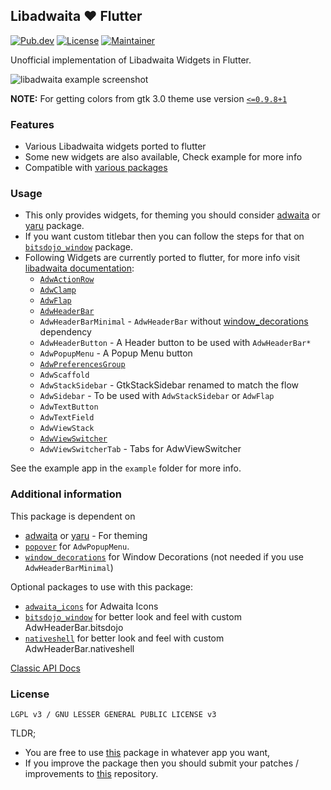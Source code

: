 ## Libadwaita ❤️ Flutter

[![Pub.dev](https://img.shields.io/pub/v/libadwaita.svg)](https://pub.dev/packages/libadwaita)
[![License](https://img.shields.io/github/license/gtk-flutter/libadwaita?color=indigo)](LICENSE)
[![Maintainer](https://img.shields.io/badge/Maintainer-prateekmedia-informational)](https://github.com/prateekmedia)

Unofficial implementation of Libadwaita Widgets in Flutter.

![libadwaita example screenshot](https://user-images.githubusercontent.com/41370460/137439130-571c6d74-b3f5-4f01-8c11-3ea8de562dd3.jpg)

**NOTE:** For getting colors from gtk 3.0 theme use version [`<=0.9.8+1`](https://pub.dev/packages/gtk/versions/0.9.8+1)

### Features

- Various Libadwaita widgets ported to flutter
- Some new widgets are also available, Check example for more info
- Compatible with [various packages](#additional-information)

### Usage

- This only provides widgets, for theming you should consider [adwaita](https://pub.dev/packages/adwaita) or [yaru](https://github.com/ubuntu/yaru.dart) package.
- If you want custom titlebar then you can follow the steps for that on [`bitsdojo_window`](https://pub.dev/packages/bitsdojo_window) package.
- Following Widgets are currently ported to flutter, for more info visit [libadwaita documentation](https://gnome.pages.gitlab.gnome.org/libadwaita/doc/main/index.html#classes):
    - [`AdwActionRow`](https://gnome.pages.gitlab.gnome.org/libadwaita/doc/main/class.ActionRow.html)
    - [`AdwClamp`](https://gnome.pages.gitlab.gnome.org/libadwaita/doc/main/class.Clamp.html)
    - [`AdwFlap`](https://gnome.pages.gitlab.gnome.org/libadwaita/doc/main/class.Flap.html)
    - [`AdwHeaderBar`](https://gnome.pages.gitlab.gnome.org/libadwaita/doc/main/class.HeaderBar.html)
    - `AdwHeaderBarMinimal` - `AdwHeaderBar` without [window_decorations](https://pub.dev/packages/window_decorations) dependency
    - `AdwHeaderButton` - A Header button to be used with `AdwHeaderBar*`
    - `AdwPopupMenu` - A Popup Menu button
    - [`AdwPreferencesGroup`](https://gnome.pages.gitlab.gnome.org/libadwaita/doc/main/class.PreferencesGroup.html)
    - `AdwScaffold`
    - `AdwStackSidebar` - GtkStackSidebar renamed to match the flow
    - `AdwSidebar` - To be used with `AdwStackSidebar` or `AdwFlap`
    - `AdwTextButton`
    - `AdwTextField`
    - `AdwViewStack`
    - [`AdwViewSwitcher`](https://gnome.pages.gitlab.gnome.org/libadwaita/doc/main/class.ViewSwitcher.html)
    - `AdwViewSwitcherTab` - Tabs for AdwViewSwitcher

See the example app in the `example` folder for more info.

### Additional information

This package is dependent on
- [adwaita](https://pub.dev/packages/adwaita) or [yaru](https://github.com/ubuntu/yaru.dart) - For theming
- [`popover`](https://pub.dev/packages/popover) for `AdwPopupMenu`.
- [`window_decorations`](https://pub.dev/packages/window_decorations) for Window Decorations (not needed if you use `AdwHeaderBarMinimal`)

Optional packages to use with this package:
- [`adwaita_icons`](https://pub.dev/packages/adwaita_icons) for Adwaita Icons
- [`bitsdojo_window`](https://pub.dev/packages/bitsdojo_window) for better look and feel with custom AdwHeaderBar.bitsdojo
- [`nativeshell`](https://pub.dev/packages/nativeshell) for better look and feel with custom AdwHeaderBar.nativeshell

[Classic API Docs](https://pub.dev/documentation/libadwaita/latest/)

### License

`LGPL v3 / GNU LESSER GENERAL PUBLIC LICENSE v3`

TLDR;
- You are free to use [this](https://pub.dev/packages/libadwaita) package in whatever app you want,
- If you improve the package then you should submit your patches / improvements to [this](https://github.com/prateekmedia/gtk-flutter) repository.